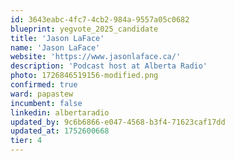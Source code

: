 ```yaml
---
id: 3643eabc-4fc7-4cb2-984a-9557a05c0682
blueprint: yegvote_2025_candidate
title: 'Jason LaFace'
name: 'Jason LaFace'
website: 'https://www.jasonlaface.ca/'
description: 'Podcast host at Alberta Radio'
photo: 1726846519156-modified.png
confirmed: true
ward: papastew
incumbent: false
linkedin: albertaradio
updated_by: 9c6b6866-e047-4568-b3f4-71623caf17dd
updated_at: 1752600668
tier: 4
---
```

